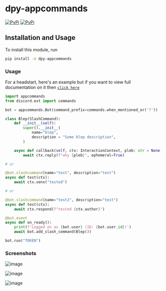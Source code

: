 # dpy-appcommands
[![PyPi](https://shields.io/pypi/v/dpy-appcommands.svg)](https://pypi.org/project/dpy-appcommands/)
[![PyPi](https://shields.io/pypi/pyversions/dpy-appcommands.svg)](https://pypi.org/project/dpy-appcommands/)
## Installation and Usage

To install this module, run

```bash
pip install -U dpy-appcommands
```

### Usage

For a headstart, here's an example
but if you want to view full
documentation on it then [`click here`](https://dpy-appcommands.rtfd.io)

```py
import appcommands
from discord.ext import commands

bot = appcommands.Bot(command_prefix=commands.when_mentioned_or('?'))

class Blep(SlashCommand):
    def __init__(self):
        super().__init__(
            name="blep",
            description = "Some blep description",
        )

    async def callback(self, ctx: InteractionContext, pleb: str = None):
        await ctx.reply(f"why {pleb}", ephemeral=True)

# or

@bot.slashcommand(name="test", description="test")
async def test(ctx):
    await ctx.senx("tested")

# or

@bot.slashcommand(name="test2", description="test")
async def test(ctx):
    await ctx.respond(f"tested {ctx.author}")

@bot.event
async def on_ready():
    print(f'Logged on as {bot.user} (ID: {bot.user.id})')
    await bot.add_slash_command(Blep())

bot.run("TOKEN")
```

### Screenshots

![image](https://user-images.githubusercontent.com/75272148/127775083-6722865b-b38a-4c1c-aeab-67792448224b.png)

![image](https://user-images.githubusercontent.com/75272148/127775088-8504cd9d-0b94-4e82-a683-e8acb6cc0f43.png)

![image](https://user-images.githubusercontent.com/75272148/127775094-75c435c7-6600-4a43-9433-80482692821f.png)
